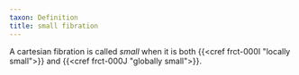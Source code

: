 ```yaml
---
taxon: Definition
title: small fibration
---
```


A cartesian fibration is called *small* when it is both {{<cref frct-000I "locally small">}} and {{<cref frct-000J "globally small">}}.
